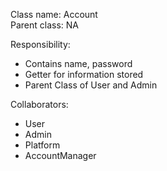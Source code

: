 Class name: Account \
Parent class: NA

Responsibility:
* Contains name, password
* Getter for information stored
* Parent Class of User and Admin

Collaborators:
* User
* Admin
* Platform
* AccountManager
